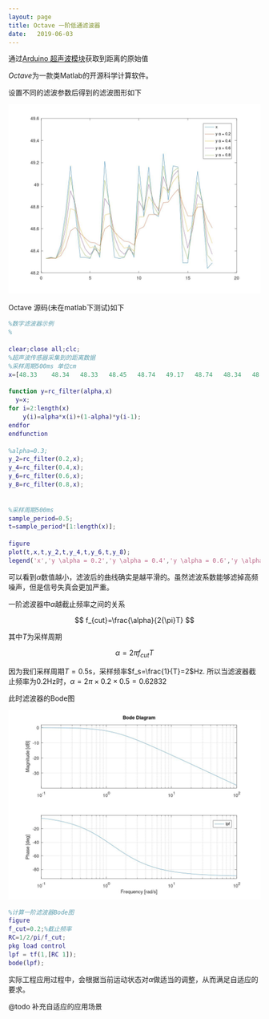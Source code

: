 ```yaml
---
layout: page
title: Octave 一阶低通滤波器
date:   2019-06-03
---
```


<!---
版本    日期    作者    描述
v1.0    2019.06.03  lous    文件创建

-->

通过[Arduino 超声波模块](arduino_uno_sonar)获取到距离的原始值

*Octave*为一款类Matlab的开源科学计算软件。

设置不同的滤波参数后得到的滤波图形如下

![一阶滤波器](../pic/distance_rc_filter.jpg)

Octave 源码(未在matlab下测试)如下

```matlab
%数字滤波器示例
%

clear;close all;clc;
%超声波传感器采集到的距离数据
%采样周期500ms 单位cm
x=[48.33	48.34	48.33	48.45	48.74	49.17	48.74	48.34	48.34	48.33	48.45	48.34	49.21	48.76	48.34	48.33	48.34	48.45	48.34	49.17	48.71	49.16	48.74	48.71	49.28	48.86	49.17	49.16	48.29	48.29	48.71	49.12	48.81	48.24	48.29];

function y=rc_filter(alpha,x)
  y=x;
for i=2:length(x)
    y(i)=alpha*x(i)+(1-alpha)*y(i-1);
endfor
endfunction

%alpha=0.3;
y_2=rc_filter(0.2,x);
y_4=rc_filter(0.4,x);
y_6=rc_filter(0.6,x);
y_8=rc_filter(0.8,x);


%采样周期500ms
sample_period=0.5;
t=sample_period*[1:length(x)];

figure
plot(t,x,t,y_2,t,y_4,t,y_6,t,y_8);
legend('x','y \alpha = 0.2','y \alpha = 0.4','y \alpha = 0.6','y \alpha = 0.8');


```

可以看到$\alpha$数值越小，滤波后的曲线确实是越平滑的。虽然滤波系数能够滤掉高频噪声，但是信号失真会更加严重。

一阶滤波器中$\alpha$越截止频率之间的关系

$$
f_{cut}=\frac{\alpha}{2{\pi}T}
$$

其中$T$为采样周期

$$\alpha=2{\pi}f_{cut}T$$

因为我们采样周期$T=0.5$s，采样频率$f_s=\frac{1}{T}=2$Hz.
所以当滤波器截止频率为0.2Hz时，$\alpha=2{\pi}\times{0.2}\times{0.5}=0.62832$

此时滤波器的Bode图

![滤波器bode图](../pic/bode_rc_0.62832.jpg)

```matlab
%计算一阶滤波器Bode图
figure
f_cut=0.2;%截止频率
RC=1/2/pi/f_cut;
pkg load control
lpf = tf(1,[RC 1]);
bode(lpf);
```

实际工程应用过程中，会根据当前运动状态对$\alpha$做适当的调整，从而满足自适应的要求。

@todo 补充自适应的应用场景
